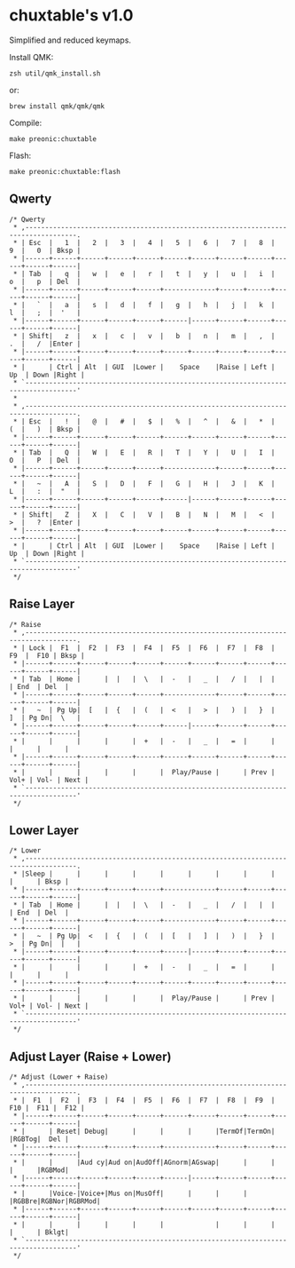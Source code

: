 # chuxtable's v1.0

Simplified and reduced keymaps.

Install QMK:
```shell
zsh util/qmk_install.sh
```
or:
```shell
brew install qmk/qmk/qmk
```


Compile:
```
make preonic:chuxtable
```

Flash:
```
make preonic:chuxtable:flash
```


## Qwerty

	/* Qwerty
	 * ,-----------------------------------------------------------------------------------.
	 * | Esc  |   1  |   2  |   3  |   4  |   5  |   6  |   7  |   8  |   9  |   0  | Bksp |
	 * |------+------+------+------+------+------+------+------+------+------+------+------|
	 * | Tab  |   q  |   w  |   e  |   r  |   t  |   y  |   u  |   i  |   o  |   p  | Del  |
	 * |------+------+------+------+------+-------------+------+------+------+------+------|
	 * |   `  |   a  |   s  |   d  |   f  |   g  |   h  |   j  |   k  |   l  |   ;  |  '   |
	 * |------+------+------+------+------+------|------+------+------+------+------+------|
	 * | Shift|   z  |   x  |   c  |   v  |   b  |   n  |   m  |   ,  |   .  |   /  |Enter |
	 * |------+------+------+------+------+------+------+------+------+------+------+------|
	 * |      | Ctrl | Alt  | GUI  |Lower |    Space    |Raise | Left |  Up  | Down |Right |
	 * `-----------------------------------------------------------------------------------'
	 *
	 * ,-----------------------------------------------------------------------------------.
	 * | Esc  |   !  |   @  |   #  |   $  |   %  |   ^  |   &  |   *  |   (  |   )  | Bksp |
	 * |------+------+------+------+------+------+------+------+------+------+------+------|
	 * | Tab  |   Q  |   W  |   E  |   R  |   T  |   Y  |   U  |   I  |   O  |   P  | Del  |
	 * |------+------+------+------+------+-------------+------+------+------+------+------|
	 * |   ~  |   A  |   S  |   D  |   F  |   G  |   H  |   J  |   K  |   L  |   :  |  "   |
	 * |------+------+------+------+------+------|------+------+------+------+------+------|
	 * | Shift|   Z  |   X  |   C  |   V  |   B  |   N  |   M  |   <  |   >  |   ?  |Enter |
	 * |------+------+------+------+------+------+------+------+------+------+------+------|
	 * |      | Ctrl | Alt  | GUI  |Lower |    Space    |Raise | Left |  Up  | Down |Right |
	 * `-----------------------------------------------------------------------------------'
	 */


## Raise Layer

	/* Raise
	 * ,-----------------------------------------------------------------------------------.
	 * | Lock |  F1  |  F2  |  F3  |  F4  |  F5  |  F6  |  F7  |  F8  |  F9  |  F10 | Bksp |
	 * |------+------+------+------+------+------+------+------+------+------+------+------|
	 * | Tab  | Home |      |  |   |  \   |  -   |   _  |   /  |   |  |      | End  | Del  |
	 * |------+------+------+------+------+-------------+------+------+------+------+------|
	 * |   ~  | Pg Up|  [   |  {   |  (   |  <   |   >  |   )  |   }  |   ]  | Pg Dn|  \   |
	 * |------+------+------+------+------+------|------+------+------+------+------+------|
	 * |      |      |      |      |  +   |  -   |   _  |   =  |      |      |      |      |
	 * |------+------+------+------+------+------+------+------+------+------+------+------|
	 * |      |      |      |      |      |  Play/Pause |      | Prev | Vol+ | Vol- | Next |
	 * `-----------------------------------------------------------------------------------'
	 */


## Lower Layer

	/* Lower
	 * ,-----------------------------------------------------------------------------------.
	 * |Sleep |      |      |      |      |      |      |      |      |      |      | Bksp |
	 * |------+------+------+------+------+-------------+------+------+------+------+------|
	 * | Tab  | Home |      |  |   |  \   |  -   |   _  |   /  |   |  |      | End  | Del  |
	 * |------+------+------+------+------+-------------+------+------+------+------+------|
	 * |   ~  | Pg Up|  <   |  {   |  (   |  [   |   ]  |   )  |   }  |   >  | Pg Dn|  |   |
	 * |------+------+------+------+------+------|------+------+------+------+------+------|
	 * |      |      |      |      |  +   |  -   |   _  |   =  |      |      |      |      |
	 * |------+------+------+------+------+------+------+------+------+------+------+------|
	 * |      |      |      |      |      |  Play/Pause |      | Prev | Vol+ | Vol- | Next |
	 * `-----------------------------------------------------------------------------------'
	 */


## Adjust Layer (Raise + Lower)

	/* Adjust (Lower + Raise)
	 * ,-----------------------------------------------------------------------------------.
	 * |  F1  |  F2  |  F3  |  F4  |  F5  |  F6  |  F7  |  F8  |  F9  |  F10 |  F11 |  F12 |
	 * |------+------+------+------+------+------+------+------+------+------+------+------|
	 * |      | Reset| Debug|      |      |      |      |TermOf|TermOn|      |RGBTog|  Del |
	 * |------+------+------+------+------+-------------+------+------+------+------+------|
	 * |      |      |Aud cy|Aud on|AudOff|AGnorm|AGswap|      |      |      |      |RGBMod|
	 * |------+------+------+------+------+------|------+------+------+------+------+------|
	 * |      |Voice-|Voice+|Mus on|MusOff|      |      |      |      |RGBBre|RGBNor|RGBRMod|
	 * |------+------+------+------+------+------+------+------+------+------+------+------|
	 * |      |      |      |      |      |             |      |      |      |      | Bklgt|
	 * `-----------------------------------------------------------------------------------'
	 */
